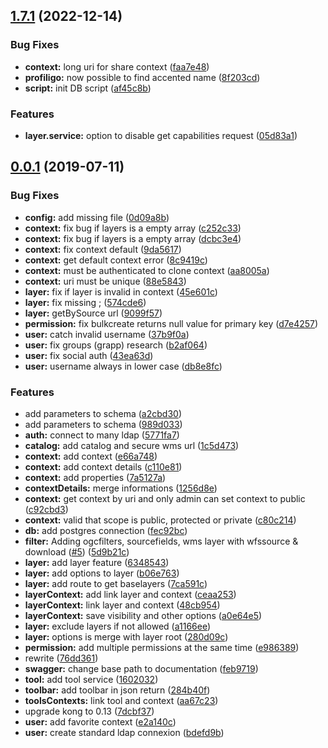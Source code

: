 ## [1.7.1](https://github.com/infra-geo-ouverte/igo2-api/compare/0.0.1...1.7.1) (2022-12-14)


### Bug Fixes

* **context:** long uri for share context ([faa7e48](https://github.com/infra-geo-ouverte/igo2-api/commit/faa7e48ff80c8e6ee4479ae26d6af4d7b438c61b))
* **profiligo:** now possible to find accented name ([8f203cd](https://github.com/infra-geo-ouverte/igo2-api/commit/8f203cdce388ac826beafe27d5618e69f1f84f52))
* **script:** init DB script ([af45c8b](https://github.com/infra-geo-ouverte/igo2-api/commit/af45c8b254909061110e9b33918c6e8259a58b3a))


### Features

* **layer.service:** option to disable get capabilities request ([05d83a1](https://github.com/infra-geo-ouverte/igo2-api/commit/05d83a1bf8cfe38a76663bf3484e121df9f61ce8))



## [0.0.1](https://github.com/infra-geo-ouverte/igo2-api/compare/e66a7488c77336578f2da8865f58b53e957f5bd9...0.0.1) (2019-07-11)


### Bug Fixes

* **config:** add missing file ([0d09a8b](https://github.com/infra-geo-ouverte/igo2-api/commit/0d09a8b37fe91f8a4f07b0c6ec9bfafc686f1028))
* **context:** fix bug if layers is a empty array ([c252c33](https://github.com/infra-geo-ouverte/igo2-api/commit/c252c33636914b3c73caeecfa82c76ff2dcb29fd))
* **context:** fix bug if layers is a empty array ([dcbc3e4](https://github.com/infra-geo-ouverte/igo2-api/commit/dcbc3e46b032e53f5181e16d90f613ec3a56f97e))
* **context:** fix context default ([9da5617](https://github.com/infra-geo-ouverte/igo2-api/commit/9da561778292858f78c34534733ed583c3581d19))
* **context:** get default context error ([8c9419c](https://github.com/infra-geo-ouverte/igo2-api/commit/8c9419c3e126870fc37a2c06a48d9311e1241b77))
* **context:** must be authenticated to clone context ([aa8005a](https://github.com/infra-geo-ouverte/igo2-api/commit/aa8005a3f9ab5ce05c9077cff707148a0117a24f))
* **context:** uri must be unique ([88e5843](https://github.com/infra-geo-ouverte/igo2-api/commit/88e584310e0cb0b88b5099e367bd83610c1f07e3))
* **layer:** fix if layer is invalid in context ([45e601c](https://github.com/infra-geo-ouverte/igo2-api/commit/45e601c8bf97747f6ce579b3cad6243306c92fd4))
* **layer:** fix missing ; ([574cde6](https://github.com/infra-geo-ouverte/igo2-api/commit/574cde6d80c1643eb169f5cf6edcc59e33a9671a))
* **layer:** getBySource url ([9099f57](https://github.com/infra-geo-ouverte/igo2-api/commit/9099f57cbc1185ff28155013e2202bfc782399a4))
* **permission:** fix bulkcreate returns null value for primary key ([d7e4257](https://github.com/infra-geo-ouverte/igo2-api/commit/d7e425774a938d21b824ca3d7967453e8042dcd8))
* **user:** catch invalid username ([37b9f0a](https://github.com/infra-geo-ouverte/igo2-api/commit/37b9f0add70a0fb9dff15bd3c2c9c9dafbf0c258))
* **user:** fix groups (grapp) research ([b2af064](https://github.com/infra-geo-ouverte/igo2-api/commit/b2af06484670cf9f176fd26b76349a1c25db7bae))
* **user:** fix social auth ([43ea63d](https://github.com/infra-geo-ouverte/igo2-api/commit/43ea63d105e518851ce7f179f145f1023b8c4fe7))
* **user:** username always in lower case ([db8e8fc](https://github.com/infra-geo-ouverte/igo2-api/commit/db8e8fce2cb5c66bb042dbbd233b1d45567d9764))


### Features

* add parameters to schema ([a2cbd30](https://github.com/infra-geo-ouverte/igo2-api/commit/a2cbd3053fd54e07d7d92dff94389d289fefaed8))
* add parameters to schema ([989d033](https://github.com/infra-geo-ouverte/igo2-api/commit/989d03319a1a4df344520f4fb5aec4961127108c))
* **auth:** connect to many ldap ([5771fa7](https://github.com/infra-geo-ouverte/igo2-api/commit/5771fa78d00cf8c36a4a4a4ced30840a81f5025f))
* **catalog:** add catalog and secure wms url ([1c5d473](https://github.com/infra-geo-ouverte/igo2-api/commit/1c5d473e2e49da49f9779175f1b66156845ddb69))
* **context:** add context ([e66a748](https://github.com/infra-geo-ouverte/igo2-api/commit/e66a7488c77336578f2da8865f58b53e957f5bd9))
* **context:** add context details ([c110e81](https://github.com/infra-geo-ouverte/igo2-api/commit/c110e81cc115a8c9cfee463ae9e951dc904836bc))
* **context:** add properties ([7a5127a](https://github.com/infra-geo-ouverte/igo2-api/commit/7a5127a8dceb6953f8043d055456ec55da56054b))
* **contextDetails:** merge informations ([1256d8e](https://github.com/infra-geo-ouverte/igo2-api/commit/1256d8ee7ff58de1bf59f2a56b8034da91fd06e6))
* **context:** get context by uri and only admin can set context to public ([c92cbd3](https://github.com/infra-geo-ouverte/igo2-api/commit/c92cbd3e50f8ee7bf424f3e4eb1dfa9da727755a))
* **context:** valid that scope is public, protected or private ([c80c214](https://github.com/infra-geo-ouverte/igo2-api/commit/c80c214446def666a26d0c0a283e08efda6729f3))
* **db:** add postgres connection ([fec92bc](https://github.com/infra-geo-ouverte/igo2-api/commit/fec92bc315a1733d5430d4b65ff6207c96be2be6))
* **filter:** Adding ogcfilters, sourcefields, wms layer with wfssource & download ([#5](https://github.com/infra-geo-ouverte/igo2-api/issues/5)) ([5d9b21c](https://github.com/infra-geo-ouverte/igo2-api/commit/5d9b21c72b8716414bd666c3abb9388b937e6489))
* **layer:** add layer feature ([6348543](https://github.com/infra-geo-ouverte/igo2-api/commit/63485434d08316f49259f441d1fd4a6b244ce259))
* **layer:** add options to layer ([b06e763](https://github.com/infra-geo-ouverte/igo2-api/commit/b06e763b7925e63fcf2d254acaa9223b24bf672b))
* **layer:** add route to get baselayers ([7ca591c](https://github.com/infra-geo-ouverte/igo2-api/commit/7ca591cf9d0f87e5bc67c3fd61eca3d888cd77c1))
* **layerContext:** add link layer and context ([ceaa253](https://github.com/infra-geo-ouverte/igo2-api/commit/ceaa2536fabfa69ce2a2a013d95d9ef4b8315b9e))
* **layerContext:** link layer and context ([48cb954](https://github.com/infra-geo-ouverte/igo2-api/commit/48cb954010e4c4af49c16159530407b714e5cec8))
* **layerContext:** save visibility and other options ([a0e64e5](https://github.com/infra-geo-ouverte/igo2-api/commit/a0e64e5879a86a429475f59b10c76008954ca0a7))
* **layer:** exclude layers if not allowed ([a1166ee](https://github.com/infra-geo-ouverte/igo2-api/commit/a1166ee6350b956d0dd6e51a7f70e691841ff8e2))
* **layer:** options is merge with layer root ([280d09c](https://github.com/infra-geo-ouverte/igo2-api/commit/280d09c7d39c5e4fcbb015cab2a366abc6dad5f5))
* **permission:** add multiple permissions at the same time ([e986389](https://github.com/infra-geo-ouverte/igo2-api/commit/e9863893182495c50e2162a180134d58d1165de1))
* rewrite ([76dd361](https://github.com/infra-geo-ouverte/igo2-api/commit/76dd361b46a523adca9f42015e79877908c0de97))
* **swagger:** change base path to documentation ([feb9719](https://github.com/infra-geo-ouverte/igo2-api/commit/feb971995d53ba12e6c87aa48677902f5927ff2b))
* **tool:** add tool service ([1602032](https://github.com/infra-geo-ouverte/igo2-api/commit/1602032e96a51de8b4fe81231ca05fe17a54503d))
* **toolbar:** add toolbar in json return ([284b40f](https://github.com/infra-geo-ouverte/igo2-api/commit/284b40ff213b65be971b5aee6c42b27ba173d4a9))
* **toolsContexts:** link tool and context ([aa67c23](https://github.com/infra-geo-ouverte/igo2-api/commit/aa67c230326235a004a8509f378490d48a34b317))
* upgrade kong to 0.13 ([7dcbf37](https://github.com/infra-geo-ouverte/igo2-api/commit/7dcbf376d1140a291ee668bc5f34ba2a3aa7b93c))
* **user:** add favorite context ([e2a140c](https://github.com/infra-geo-ouverte/igo2-api/commit/e2a140c18ab5d981924cf82c21198707f5a303b3))
* **user:** create standard ldap connexion ([bdefd9b](https://github.com/infra-geo-ouverte/igo2-api/commit/bdefd9bf7931509584eb2d85b3fd89114aac2b5d))



